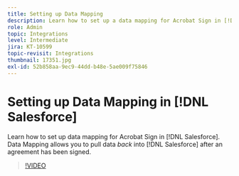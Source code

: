 ```yaml
---
title: Setting up Data Mapping
description: Learn how to set up a data mapping for Acrobat Sign in [!DNL Salesforce]
role: Admin
topic: Integrations
level: Intermediate
jira: KT-10599
topic-revisit: Integrations
thumbnail: 17351.jpg
exl-id: 52b858aa-9ec9-44dd-b48e-5ae009f75846
---
```

# Setting up Data Mapping in [!DNL Salesforce]

Learn how to set up data mapping for Acrobat Sign in [!DNL Salesforce]. Data Mapping allows you to pull data _back_ into [!DNL Salesforce] after an agreement has been signed.

>[!VIDEO](https://video.tv.adobe.com/v/3409073?quality=12&learn=on&hidetitle=true)
